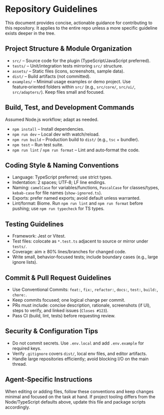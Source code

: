 # Repository Guidelines

This document provides concise, actionable guidance for contributing to this repository.
It applies to the entire repo unless a more specific guideline exists deeper in the tree.

## Project Structure & Module Organization
- `src/` – Source code for the plugin (TypeScript/JavaScript preferred).
- `tests/` – Unit/integration tests mirroring `src/` structure.
- `assets/` – Static files (icons, screenshots, sample data).
- `dist/` – Build artifacts (not committed).
- `examples/` – Minimal usage examples or demo project.
Use feature‑oriented folders within `src/` (e.g., `src/core/`, `src/ui/`, `src/adapters/`). Keep files small and focused.

## Build, Test, and Development Commands
Assumed Node.js workflow; adapt as needed.
- `npm install` – Install dependencies.
- `npm run dev` – Local dev with watch/reload.
- `npm run build` – Production build to `dist/` (e.g., `tsc` + bundler).
- `npm test` – Run test suite.
- `npm run lint` / `npm run format` – Lint and auto‑format the code.

## Coding Style & Naming Conventions
- Language: TypeScript preferred; use strict types.
- Indentation: 2 spaces; UTF‑8; LF line endings.
- Naming: `camelCase` for variables/functions, `PascalCase` for classes/types, `kebab-case` for file names (`show-ignored.ts`).
- Exports: prefer named exports; avoid default unless warranted.
- Lint/format: Biome. Run `npm run lint` and `npm run format` before pushing; use `npm run typecheck` for TS types.

## Testing Guidelines
- Framework: Jest or Vitest.
- Test files: colocate as `*.test.ts` adjacent to source or mirror under `tests/`.
- Coverage: aim ≥ 80% lines/branches for changed code.
- Write small, behavior‑focused tests; include boundary cases (e.g., large ignore lists).

## Commit & Pull Request Guidelines
- Use Conventional Commits: `feat:`, `fix:`, `refactor:`, `docs:`, `test:`, `build:`, `chore:`.
- Keep commits focused; one logical change per commit.
- PRs must include: concise description, rationale, screenshots (if UI), steps to verify, and linked issues (`Closes #123`).
- Pass CI (build, lint, tests) before requesting review.

## Security & Configuration Tips
- Do not commit secrets. Use `.env.local` and add `.env.example` for required keys.
- Verify `.gitignore` covers `dist/`, local env files, and editor artifacts.
- Handle large repositories efficiently; avoid blocking I/O on the main thread.

## Agent‑Specific Instructions
When editing or adding files, follow these conventions and keep changes minimal and focused on the task at hand. If project tooling differs from the Node/TypeScript defaults above, update this file and package scripts accordingly.

